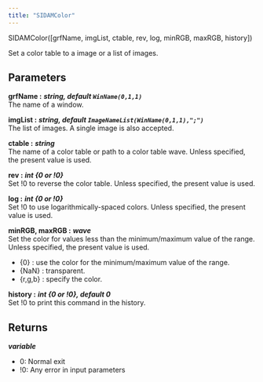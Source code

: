 ```yaml
---
title: "SIDAMColor"
---
```

<p class="function_definition">SIDAMColor(<span class="function_variables">[grfName, imgList, ctable, rev, log, minRGB, maxRGB, history]</span>)</p>

Set a color table to a image or a list of images.

## Parameters

**grfName :** ***string, default `WinName(0,1,1)`***  
The name of a window.

**imgList :** ***string, default `ImageNameList(WinName(0,1,1),";")`***  
The list of images. A single image is also accepted.

**ctable :** ***string***  
The name of a color table or path to a color table wave.
Unless specified, the present value is used.

**rev :** ***int {0 or !0}***  
Set !0 to reverse the color table.
Unless specified, the present value is used.

**log :** ***int {0 or !0}***  
Set !0 to use logarithmically-spaced colors.
Unless specified, the present value is used.

**minRGB, maxRGB :** ***wave***  
Set the color for values less than the minimum/maximum value of the range.
Unless specified, the present value is used.
- {0} : use the color for the minimum/maximum value of the range.
- {NaN} : transparent.
- {r,g,b} : specify the color.

**history :** ***int {0 or !0}, default 0***  
Set !0 to print this command in the history.

## Returns
***variable***  
* 0: Normal exit
* !0: Any error in input parameters
